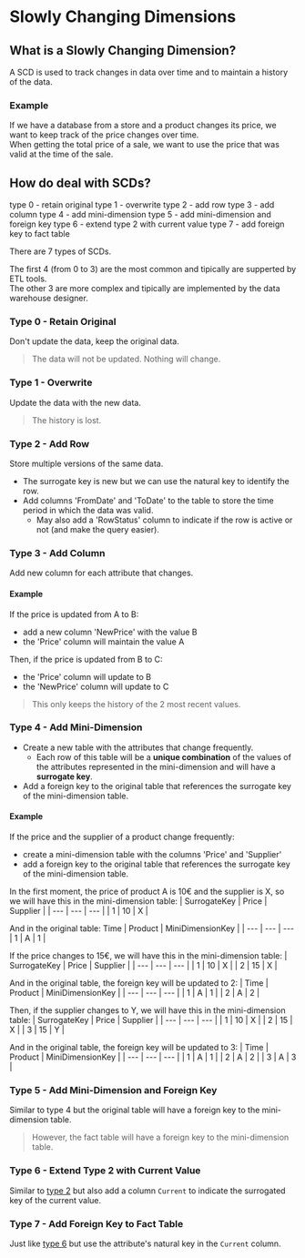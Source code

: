 # Slowly Changing Dimensions

## What is a Slowly Changing Dimension?

A SCD is used to track changes in data over time and to maintain a history of the data.

### Example

If we have a database from a store and a product changes its price, we want to keep track of the price changes over time.  
When getting the total price of a sale, we want to use the price that was valid at the time of the sale.

## How do deal with SCDs?

type 0 - retain original
type 1 - overwrite
type 2 - add row
type 3 - add column
type 4 - add mini-dimension
type 5 - add mini-dimension and foreign key
type 6 - extend type 2 with current value
type 7 - add foreign key to fact table

There are 7 types of SCDs.

The first 4 (from 0 to 3) are the most common and tipically are supperted by ETL tools.  
The other 3 are more complex and tipically are implemented by the data warehouse designer.

### Type 0 - Retain Original

Don't update the data, keep the original data.

> The data will not be updated. Nothing will change.

### Type 1 - Overwrite

Update the data with the new data.

> The history is lost.

### Type 2 - Add Row

Store multiple versions of the same data.

- The surrogate key is new but we can use the natural key to identify the row.
- Add columns 'FromDate' and 'ToDate' to the table to store the time period in which the data was valid.
  - May also add a 'RowStatus' column to indicate if the row is active or not (and make the query easier).

### Type 3 - Add Column

Add new column for each attribute that changes.

#### Example

If the price is updated from A to B:
- add a new column 'NewPrice' with the value B
- the 'Price' column will maintain the value A

Then, if the price is updated from B to C:
- the 'Price' column will update to B
- the 'NewPrice' column will update to C

> This only keeps the history of the 2 most recent values.

### Type 4 - Add Mini-Dimension

- Create a new table with the attributes that change frequently.
  - Each row of this table will be a **unique combination** of the values of the attributes represented in the    mini-dimension and will have a **surrogate key**.
- Add a foreign key to the original table that references the surrogate key of the mini-dimension table.

#### Example

If the price and the supplier of a product change frequently:
- create a mini-dimension table with the columns 'Price' and 'Supplier'
- add a foreign key to the original table that references the surrogate key of the mini-dimension table.

In the first moment, the price of product A is 10€ and the supplier is X, so we will have this in the mini-dimension table:
| SurrogateKey | Price | Supplier |
| --- | --- | --- |
| 1 | 10 | X |

And in the original table:
Time | Product  | MiniDimensionKey |
| --- | --- | --- |
1 | A | 1 |

If the price changes to 15€, we will have this in the mini-dimension table:
| SurrogateKey | Price | Supplier |
| --- | --- | --- |
| 1 | 10 | X |
| 2 | 15 | X |

And in the original table, the foreign key will be updated to 2:
| Time | Product  | MiniDimensionKey |
| --- | --- | --- |
| 1 | A | 1 |
| 2 | A | 2 |

Then, if the supplier changes to Y, we will have this in the mini-dimension table:
| SurrogateKey | Price | Supplier |
| --- | --- | --- |
| 1 | 10 | X |
| 2 | 15 | X |
| 3 | 15 | Y |

And in the original table, the foreign key will be updated to 3:
| Time | Product  | MiniDimensionKey |
| --- | --- | --- |
| 1 | A | 1 |
| 2 | A | 2 |
| 3 | A | 3 |

### Type 5 - Add Mini-Dimension and Foreign Key

Similar to type 4 but the original table will have a foreign key to the mini-dimension table.

> However, the fact table will have a foreign key to the mini-dimension table.

### Type 6 - Extend Type 2 with Current Value

Similar to [type 2](#type-2---add-row) but also add a column `Current` to indicate the surrogated key of the current value.

### Type 7 - Add Foreign Key to Fact Table

Just like [type 6](#type-6---extend-type-2-with-current-value) but use the attribute's natural key in the `Current` column.
